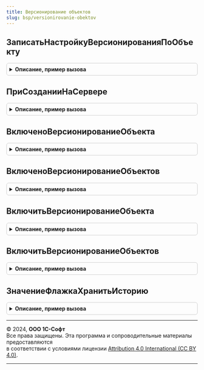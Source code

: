 ```yaml
---
title: Версионирование объектов
slug: bsp/versionirovanie-obektov
---
```



## ЗаписатьНастройкуВерсионированияПоОбъекту
<details style="margin: 1em 0; padding: 0.5em; border: 1px solid #ccc; border-radius: 6px;">

<summary style="font-weight: bold; cursor: pointer;">Описание, пример вызова</summary>

```bsl

// Записывает настройку версионирования объекта.
//
// Параметры:
//  ТипОбъекта - Строка
//             - Тип
//             - ОбъектМетаданных
//             - СправочникСсылка.ИдентификаторыОбъектовМетаданных - объект метаданных;
//  ВариантВерсионирования - ПеречислениеСсылка.ВариантыВерсионированияОбъектов - условие записи версий;
//  СрокХраненияВерсий - ПеречислениеСсылка.СрокиХраненияВерсий - срок, после которого версии подлежат очистке.
//
Процедура ЗаписатьНастройкуВерсионированияПоОбъекту(Знач ТипОбъекта, Знач ВариантВерсионирования, Знач СрокХраненияВерсий = Неопределено) Экспорт
```

Пример вызова
```bsl
ВерсионированиеОбъектов.ЗаписатьНастройкуВерсионированияПоОбъекту(ТипОбъекта, ВариантВерсионирования, СрокХраненияВерсий);
```
</details>

## ПриСозданииНаСервере
<details style="margin: 1em 0; padding: 0.5em; border: 1px solid #ccc; border-radius: 6px;">

<summary style="font-weight: bold; cursor: pointer;">Описание, пример вызова</summary>

```bsl

// Выполняет с формой действия, необходимые для подключения подсистемы версионирования.
//
// Параметры:
//  Форма - ФормаКлиентскогоПриложения - форма для подключения механизма версионирования.
//
Процедура ПриСозданииНаСервере(Форма) Экспорт
```

Пример вызова
```bsl
ВерсионированиеОбъектов.ПриСозданииНаСервере(Форма) 
```
</details>

## ВключеноВерсионированиеОбъекта
<details style="margin: 1em 0; padding: 0.5em; border: 1px solid #ccc; border-radius: 6px;">

<summary style="font-weight: bold; cursor: pointer;">Описание, пример вызова</summary>

```bsl

// Возвращает признак использования версионирования для указанного объекта метаданных.
//
// Параметры:
//  ИмяОбъекта - Строка - полный путь к объекту метаданных. Например, "Справочник.Номенклатура".
//
// Возвращаемое значение:
//  Булево - Истина, если включено.
//
Функция ВключеноВерсионированиеОбъекта(ИмяОбъекта) Экспорт
```

Пример вызова
```bsl
Результат = ВерсионированиеОбъектов.ВключеноВерсионированиеОбъекта(ИмяОбъекта) 
```
</details>

## ВключеноВерсионированиеОбъектов
<details style="margin: 1em 0; padding: 0.5em; border: 1px solid #ccc; border-radius: 6px;">

<summary style="font-weight: bold; cursor: pointer;">Описание, пример вызова</summary>

```bsl

// Возвращает признак использования версионирования для списка объектов.
//
// Параметры:
//  СписокОбъектов - Массив - список имен объектов метаданных.
//
// Возвращаемое значение:
//  Соответствие из КлючИЗначение:
//   * Ключ - Строка - имя объекта метаданных.
//   * Значение - Булево - включено или выключено версионирование.
//
Функция ВключеноВерсионированиеОбъектов(СписокОбъектов) Экспорт
```

Пример вызова
```bsl
Результат = ВерсионированиеОбъектов.ВключеноВерсионированиеОбъектов(СписокОбъектов) 
```
</details>

## ВключитьВерсионированиеОбъекта
<details style="margin: 1em 0; padding: 0.5em; border: 1px solid #ccc; border-radius: 6px;">

<summary style="font-weight: bold; cursor: pointer;">Описание, пример вызова</summary>

```bsl

// Включает запись истории изменения для указанного объекта метаданных.
//
// Параметры:
//  ИмяОбъекта - Строка - полный путь к объекту метаданных. Например, "Справочник.Номенклатура".
//  ВариантВерсионирования - ПеречислениеСсылка.ВариантыВерсионированияОбъектов - вариант версионирования объекта.
//
Процедура ВключитьВерсионированиеОбъекта(ИмяОбъекта, Знач ВариантВерсионирования = Неопределено) Экспорт
```

Пример вызова
```bsl
ВерсионированиеОбъектов.ВключитьВерсионированиеОбъекта(ИмяОбъекта, ВариантВерсионирования);
```
</details>

## ВключитьВерсионированиеОбъектов
<details style="margin: 1em 0; padding: 0.5em; border: 1px solid #ccc; border-radius: 6px;">

<summary style="font-weight: bold; cursor: pointer;">Описание, пример вызова</summary>

```bsl

// Включает запись истории изменения для указанных объектов метаданных.
//
// Параметры:
//  Объекты - Соответствие из КлючИЗначение - объекты, для которых надо включить версионирование:
//   * Ключ    - Строка - полный путь к объекту метаданных. Например, "Справочник.Номенклатура".
//   * Значение - ПеречислениеСсылка.ВариантыВерсионированияОбъектов - вариант версионирования объекта.
//
Процедура ВключитьВерсионированиеОбъектов(Объекты) Экспорт
```

Пример вызова
```bsl
ВерсионированиеОбъектов.ВключитьВерсионированиеОбъектов(Объекты) 
```
</details>

## ЗначениеФлажкаХранитьИсторию
<details style="margin: 1em 0; padding: 0.5em; border: 1px solid #ccc; border-radius: 6px;">

<summary style="font-weight: bold; cursor: pointer;">Описание, пример вызова</summary>

```bsl

// Возвращает признак хранения истории для формы настроек версионирования объекта.
//
// Возвращаемое значение:
//   Булево
//
// Пример:
//	Если ОбщегоНазначения.ПодсистемаСуществует("СтандартныеПодсистемы.ВерсионированиеОбъектов") Тогда
//		МодульВерсионированиеОбъектов = ОбщегоНазначения.ОбщийМодуль("ВерсионированиеОбъектов");
//		ИспользоватьВерсионированиеОбъектов = МодульВерсионированиеОбъектов.ЗначениеФлажкаХранитьИсторию();
//	Иначе
//		Элементы.ГруппаУправлениеВерсионированиемОбъектов.Видимость = Ложь;
//	КонецЕсли;
//
Функция ЗначениеФлажкаХранитьИсторию() Экспорт
```

Пример вызова
```bsl
Результат = ВерсионированиеОбъектов.ЗначениеФлажкаХранитьИсторию() 
```
</details>

---

© 2024, **ООО 1С-Софт**  
Все права защищены. Эта программа и сопроводительные материалы предоставляются  
в соответствии с условиями лицензии [Attribution 4.0 International (CC BY 4.0)](https://creativecommons.org/licenses/by/4.0/legalcode).

---
